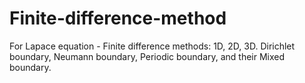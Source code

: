 # Finite-difference-method
For Lapace equation - Finite difference methods: 1D, 2D, 3D. Dirichlet boundary, Neumann boundary, Periodic boundary, and their Mixed boundary.
